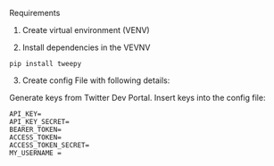 

Requirements

1. Create virtual environment (VENV)

2. Install dependencies in the VEVNV
``` 
pip install tweepy
```


3. Create config File with following details:

Generate keys from Twitter Dev Portal. Insert keys into the config file:

```
API_KEY=
API_KEY_SECRET=
BEARER_TOKEN=
ACCESS_TOKEN=
ACCESS_TOKEN_SECRET=
MY_USERNAME = 
```